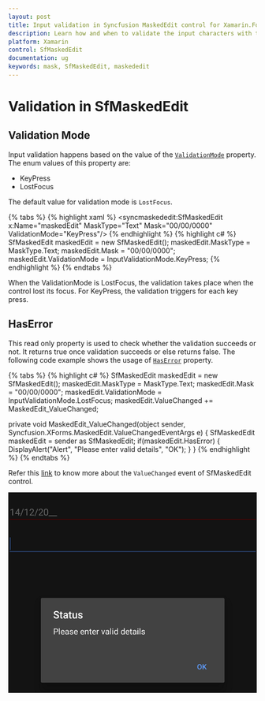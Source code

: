 ```yaml
---
layout: post
title: Input validation in Syncfusion MaskedEdit control for Xamarin.Forms
description: Learn how and when to validate the input characters with the given Mask of SfMaskedEdit control for Xamarin.Forms.
platform: Xamarin
control: SfMaskedEdit
documentation: ug 
keywords: mask, SfMaskedEdit, maskededit
---
```

# Validation in SfMaskedEdit

## Validation Mode

Input validation happens based on the value of the [`ValidationMode`](https://help.syncfusion.com/cr/xamarin/Syncfusion.XForms.MaskedEdit.SfMaskedEdit.html#Syncfusion_XForms_MaskedEdit_SfMaskedEdit_ValidationMode) property. The enum values of this property are:

* KeyPress
* LostFocus

The default value for validation mode is `LostFocus`.

{% tabs %}
{% highlight xaml %}
<syncmaskededit:SfMaskedEdit x:Name="maskedEdit" MaskType="Text" Mask="00/00/0000" ValidationMode="KeyPress"/>
{% endhighlight %}
{% highlight c# %}
SfMaskedEdit maskedEdit = new SfMaskedEdit();
maskedEdit.MaskType = MaskType.Text;
maskedEdit.Mask = "00/00/0000";
maskedEdit.ValidationMode = InputValidationMode.KeyPress;
{% endhighlight %}
{% endtabs %}

When the ValidationMode is LostFocus, the validation takes place when the control lost its focus. For KeyPress, the validation triggers for each key press.

## HasError

This read only property is used to check whether the validation succeeds or not. It returns true once validation succeeds or else returns false. The following code example shows the usage of [`HasError`](https://help.syncfusion.com/cr/xamarin/Syncfusion.XForms.MaskedEdit.SfMaskedEdit.html#Syncfusion_XForms_MaskedEdit_SfMaskedEdit_HasError) property.

{% tabs %}
{% highlight c# %}
SfMaskedEdit maskedEdit = new SfMaskedEdit();
maskedEdit.MaskType = MaskType.Text;
maskedEdit.Mask = "00/00/0000";
maskedEdit.ValidationMode = InputValidationMode.LostFocus;
maskedEdit.ValueChanged += MaskedEdit_ValueChanged;


private void MaskedEdit_ValueChanged(object sender, Syncfusion.XForms.MaskedEdit.ValueChangedEventArgs e)
{
    SfMaskedEdit maskedEdit = sender as SfMaskedEdit;
    if(maskedEdit.HasError)
    {
        DisplayAlert("Alert", "Please enter valid details", "OK");
    }
}
{% endhighlight %}
{% endtabs %}


Refer this [link](events.html#valuechanged-event) to know more about the `ValueChanged` event of SfMaskedEdit control.

![ValidationMode support in Xamarin.Forms masked edit](SfMaskedEditImages/Validation.png)